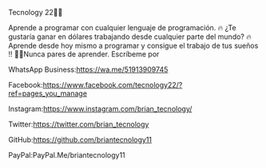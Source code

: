 Tecnology 22👨‍💻

Aprende a programar con cualquier lenguaje de programación.
🔥 ¿Te gustaría ganar en dólares trabajando desde cualquier parte del mundo?
🔥Aprende desde hoy mismo a programar y consigue el trabajo de tus sueños !!
👨‍💻Nunca pares de aprender.
Escríbeme por

WhatsApp Business:https://wa.me/51913909745

Facebook:https://www.facebook.com/tecnology22/?ref=pages_you_manage

Instagram:https://www.instagram.com/brian_tecnology/

Twitter:https://twitter.com/brian_tecnology

GitHub:https://github.com/briantecnology11

PayPal:PayPal.Me/briantecnology11
